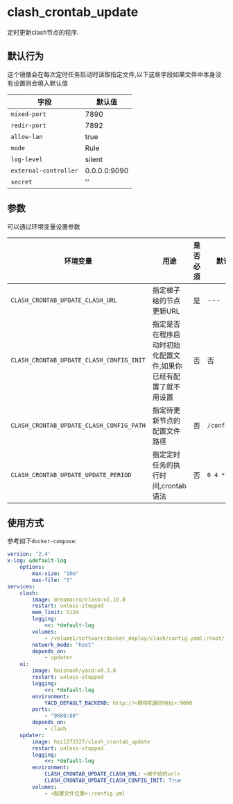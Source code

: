 # clash_crontab_update

定时更新clash节点的程序.

## 默认行为

这个镜像会在每次定时任务启动时读取指定文件,以下这些字段如果文件中本身没有设置则会填入默认值

| 字段                  | 默认值       |
| --------------------- | ------------ |
| `mixed-port`          | 7890         |
| `redir-port`          | 7892         |
| `allow-lan`           | true         |
| `mode`                | Rule         |
| `log-level`           | silent       |
| `external-controller` | 0.0.0.0:9090 |
| `secret`              | ''           |

## 参数

可以通过环境变量设置参数

| 环境变量                                 | 用途                                                            | 是否必须 | 默认值        |
| ---------------------------------------- | --------------------------------------------------------------- | -------- | ------------- |
| `CLASH_CRONTAB_UPDATE_CLASH_URL`         | 指定梯子给的节点更新URL                                         | 是       | ---           |
| `CLASH_CRONTAB_UPDATE_CLASH_CONFIG_INIT` | 指定是否在程序启动时初始化配置文件,如果你已经有配置了就不用设置 | 否       | 否            |
| `CLASH_CRONTAB_UPDATE_CLASH_CONFIG_PATH` | 指定待更新节点的配置文件路径                                    | 否       | `/config.yml` |
| `CLASH_CRONTAB_UPDATE_UPDATE_PERIOD`     | 指定定时任务的执行时间,crontab语法                              | 否       | `0 4 * * *`   |

## 使用方式

参考如下`docker-compose`:

```yml
version: '2.4'
x-log: &default-log
    options:
        max-size: "10m"
        max-file: "3"
services:
    clash:
        image: dreamacro/clash:v1.18.0
        restart: unless-stopped
        mem_limit: 512m
        logging:
            <<: *default-log
        volumes:
            - /volume1/software/docker_deploy/clash/config.yaml:/root/.config/clash/config.yaml
        network_mode: "host"
        depends_on:
            - updater
    ui:
        image: haishanh/yacd:v0.3.8
        restart: unless-stopped
        logging:
            <<: *default-log
        environment:
            YACD_DEFAULT_BACKEND: http://<群晖机器的地址>:9090
        ports:
            - "9080:80"
        depends_on:
            - clash
    updater:
        image: hsz1273327/clash_crontab_update
        restart: unless-stopped
        logging:
            <<: *default-log
        environment:
            CLASH_CRONTAB_UPDATE_CLASH_URL: <梯子给的url>
            CLASH_CRONTAB_UPDATE_CLASH_CONFIG_INIT: True
        volumes:
            - <配置文件位置>:/config.yml
```